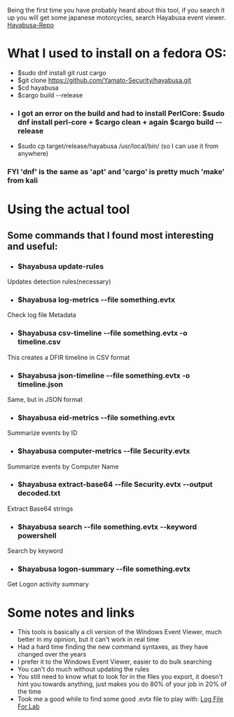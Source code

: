 Being the first time you have probably heard about this tool, if you search it up you will get some japanese motorcycles, search Hayabusa event viewer.
[Hayabusa-Repo](https://github.com/Yamato-Security/hayabusa)
# What I used to install on a fedora OS:
- $sudo dnf install git rust cargo
- $git clone https://github.com/Yamato-Security/hayabusa.git
- $cd hayabusa
- $cargo build --release
- ### I got an error on the build and had to install PerlCore: $sudo dnf install perl-core + $cargo clean + again $cargo build --release
- $sudo cp target/release/hayabusa /usr/local/bin/  (so I can use it from anywhere)

### FYI 'dnf' is the same as 'apt' and 'cargo' is pretty much 'make' from kali

# Using the actual tool
## Some commands that I found most interesting and useful:
- ### $hayabusa update-rules
Updates detection rules(necessary)

- ### $hayabusa log-metrics --file something.evtx
Check log file Metadata

- ### $hayabusa csv-timeline --file something.evtx -o timeline.csv
This creates a DFIR timeline in CSV format 

- ### $hayabusa json-timeline --file something.evtx -o timeline.json
Same, but in JSON format

- ### $hayabusa eid-metrics --file something.evtx
Summarize events by ID

- ### $hayabusa computer-metrics --file Security.evtx
Summarize events by Computer Name

- ### $hayabusa extract-base64 --file Security.evtx --output decoded.txt
Extract Base64 strings

- ### $hayabusa search --file something.evtx --keyword powershell
Search by keyword

- ### $hayabusa logon-summary --file something.evtx
Get Logon activity summary


# Some notes and links
- This tools is basically a cli version of the Windows Event Viewer, much better in my opinion, but it can't work in real time
- Had a hard time finding the new command syntaxes, as they have changed over the years
- I prefer it to the Windows Event Viewer, easier to do bulk searching
- You can't do much without updating the rules
- You still need to know what to look for in the files you export, it doesn't hint you towards anything, just makes you do 80% of your job in 20% of the time
- Took me a good while to find some good .evtx file to play with: [Log File For Lab](https://github.com/sbousseaden/EVTX-ATTACK-SAMPLES/blob/master/AutomatedTestingTools/PanacheSysmon_vs_AtomicRedTeam01.evtx)
